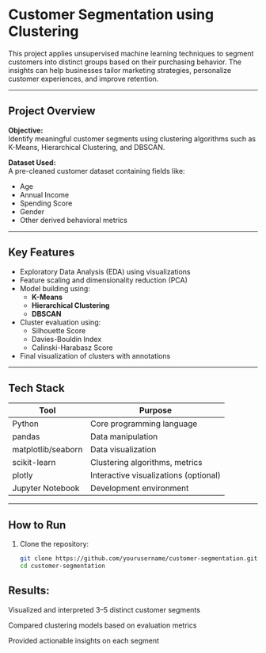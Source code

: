 #  Customer Segmentation using Clustering

This project applies unsupervised machine learning techniques to segment customers into distinct groups based on their purchasing behavior. The insights can help businesses tailor marketing strategies, personalize customer experiences, and improve retention.

---

##  Project Overview

**Objective:**  
Identify meaningful customer segments using clustering algorithms such as K-Means, Hierarchical Clustering, and DBSCAN.

**Dataset Used:**  
A pre-cleaned customer dataset containing fields like:
- Age  
- Annual Income  
- Spending Score  
- Gender  
- Other derived behavioral metrics  

---

##  Key Features

- Exploratory Data Analysis (EDA) using visualizations  
- Feature scaling and dimensionality reduction (PCA)  
- Model building using:
  - **K-Means**
  - **Hierarchical Clustering**
  - **DBSCAN**
- Cluster evaluation using:
  - Silhouette Score  
  - Davies-Bouldin Index  
  - Calinski-Harabasz Score  
- Final visualization of clusters with annotations  

---

##  Tech Stack

| Tool            | Purpose                            |
|-----------------|-------------------------------------|
| Python          | Core programming language           |
| pandas          | Data manipulation                   |
| matplotlib/seaborn | Data visualization              |
| scikit-learn    | Clustering algorithms, metrics      |
| plotly          | Interactive visualizations (optional) |
| Jupyter Notebook | Development environment             |

---

##  How to Run

1. Clone the repository:
   ```bash
   git clone https://github.com/yourusername/customer-segmentation.git
   cd customer-segmentation


## Results:
Visualized and interpreted 3–5 distinct customer segments

Compared clustering models based on evaluation metrics

Provided actionable insights on each segment
